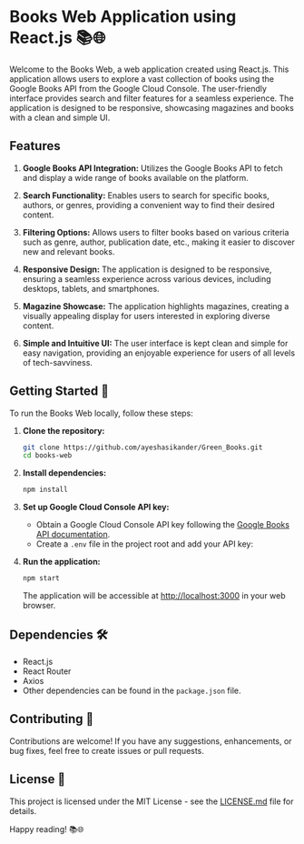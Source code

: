 # Books Web Application using React.js 📚🌐

Welcome to the Books Web, a web application created using React.js. This application allows users to explore a vast collection of books using the Google Books API from the Google Cloud Console. The user-friendly interface provides search and filter features for a seamless experience. The application is designed to be responsive, showcasing magazines and books with a clean and simple UI.

## Features

1. **Google Books API Integration:** Utilizes the Google Books API to fetch and display a wide range of books available on the platform.

2. **Search Functionality:** Enables users to search for specific books, authors, or genres, providing a convenient way to find their desired content.

3. **Filtering Options:** Allows users to filter books based on various criteria such as genre, author, publication date, etc., making it easier to discover new and relevant books.

4. **Responsive Design:** The application is designed to be responsive, ensuring a seamless experience across various devices, including desktops, tablets, and smartphones.

5. **Magazine Showcase:** The application highlights magazines, creating a visually appealing display for users interested in exploring diverse content.

6. **Simple and Intuitive UI:** The user interface is kept clean and simple for easy navigation, providing an enjoyable experience for users of all levels of tech-savviness.

## Getting Started 🚀

To run the Books Web locally, follow these steps:

1. **Clone the repository:**

   ```bash
   git clone https://github.com/ayeshasikander/Green_Books.git
   cd books-web
   ```

2. **Install dependencies:**

   ```bash
   npm install
   ```

3. **Set up Google Cloud Console API key:**

   - Obtain a Google Cloud Console API key following the [Google Books API documentation](https://developers.google.com/books/docs/v1/using#APIKey).
   - Create a `.env` file in the project root and add your API key:

  
4. **Run the application:**

   ```bash
   npm start
   ```

   The application will be accessible at [http://localhost:3000](http://localhost:3000) in your web browser.

## Dependencies 🛠️

- React.js
- React Router
- Axios
- Other dependencies can be found in the `package.json` file.

## Contributing 🤝

Contributions are welcome! If you have any suggestions, enhancements, or bug fixes, feel free to create issues or pull requests.

## License 📝

This project is licensed under the MIT License - see the [LICENSE.md](LICENSE.md) file for details.

Happy reading! 📚🌐
